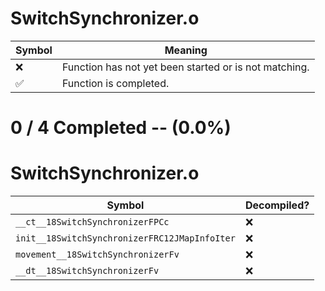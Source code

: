 # SwitchSynchronizer.o
| Symbol | Meaning 
| ------------- | ------------- 
| :x: | Function has not yet been started or is not matching. 
| :white_check_mark: | Function is completed. 


# 0 / 4 Completed -- (0.0%)
# SwitchSynchronizer.o
| Symbol | Decompiled? |
| ------------- | ------------- |
| `__ct__18SwitchSynchronizerFPCc` | :x: |
| `init__18SwitchSynchronizerFRC12JMapInfoIter` | :x: |
| `movement__18SwitchSynchronizerFv` | :x: |
| `__dt__18SwitchSynchronizerFv` | :x: |
